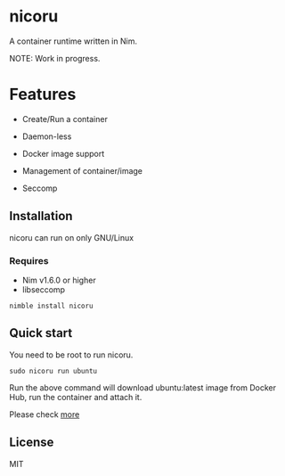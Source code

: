 # nicoru

A container runtime written in Nim.

NOTE: Work in progress.

# Features

- Create/Run a container

- Daemon-less

- Docker image support

- Management of container/image

- Seccomp

## Installation

nicoru can run on only GNU/Linux

### Requires

- Nim v1.6.0 or higher
- libseccomp

```
nimble install nicoru
```

## Quick start

You need to be root to run nicoru.

```
sudo nicoru run ubuntu
```

Run the above command will download ubuntu:latest image from Docker Hub, run the container and attach it.

Please check [more](https://github.com/fox0430/nicoru/tree/develop/documents/command.md)

## License

MIT
